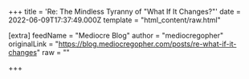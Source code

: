 
+++
title = 'Re: The Mindless Tyranny of "What If It Changes?"'
date = 2022-06-09T17:37:49.000Z
template = "html_content/raw.html"

[extra]
feedName = "Mediocre Blog"
author = "mediocregopher"
originalLink = "https://blog.mediocregopher.com/posts/re-what-if-it-changes"
raw = ""

+++

